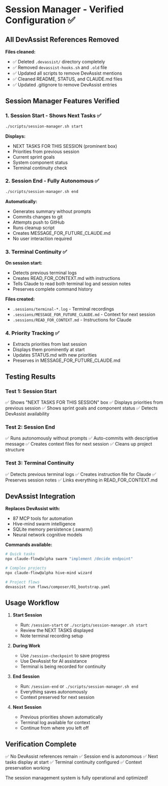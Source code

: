 # Session Manager - Verified Configuration ✅

## All DevAssist References Removed

**Files cleaned:**
- ✅ Deleted `.devassist/` directory completely
- ✅ Removed `devassist-hooks.sh` and `.old` file
- ✅ Updated all scripts to remove DevAssist mentions
- ✅ Cleaned README, STATUS, and CLAUDE.md files
- ✅ Updated .gitignore to remove DevAssist entries

## Session Manager Features Verified

### 1. **Session Start - Shows Next Tasks** ✅
```bash
./scripts/session-manager.sh start
```
**Displays:**
- NEXT TASKS FOR THIS SESSION (prominent box)
- Priorities from previous session
- Current sprint goals
- System component status
- Terminal continuity check

### 2. **Session End - Fully Autonomous** ✅
```bash
./scripts/session-manager.sh end
```
**Automatically:**
- Generates summary without prompts
- Commits changes to git
- Attempts push to GitHub
- Runs cleanup script
- Creates MESSAGE_FOR_FUTURE_CLAUDE.md
- No user interaction required

### 3. **Terminal Continuity** ✅
**On session start:**
- Detects previous terminal logs
- Creates READ_FOR_CONTEXT.md with instructions
- Tells Claude to read both terminal log and session notes
- Preserves complete command history

**Files created:**
- `.sessions/terminal-*.log` - Terminal recordings
- `.sessions/MESSAGE_FOR_FUTURE_CLAUDE.md` - Context for next session
- `.sessions/READ_FOR_CONTEXT.md` - Instructions for Claude

### 4. **Priority Tracking** ✅
- Extracts priorities from last session
- Displays them prominently at start
- Updates STATUS.md with new priorities
- Preserves in MESSAGE_FOR_FUTURE_CLAUDE.md

## Testing Results

### Test 1: Session Start
✅ Shows "NEXT TASKS FOR THIS SESSION" box
✅ Displays priorities from previous session
✅ Shows sprint goals and component status
✅ Detects DevAssist availability

### Test 2: Session End
✅ Runs autonomously without prompts
✅ Auto-commits with descriptive message
✅ Creates context files for next session
✅ Cleans up project structure

### Test 3: Terminal Continuity
✅ Detects previous terminal logs
✅ Creates instruction file for Claude
✅ Preserves session notes
✅ Links everything in READ_FOR_CONTEXT.md

## DevAssist Integration

**Replaces DevAssist with:**
- 87 MCP tools for automation
- Hive-mind swarm intelligence
- SQLite memory persistence (.swarm/)
- Neural network cognitive models

**Commands available:**
```bash
# Quick tasks
npx claude-flow@alpha swarm "implement /decide endpoint"

# Complex projects
npx claude-flow@alpha hive-mind wizard

# Project flows
devassist run flows/composer/01_bootstrap.yaml
```

## Usage Workflow

1. **Start Session**
   - Run: `/session-start` or `./scripts/session-manager.sh start`
   - Review the NEXT TASKS displayed
   - Note terminal recording setup

2. **During Work**
   - Use `/session-checkpoint` to save progress
   - Use DevAssist for AI assistance
   - Terminal is being recorded for continuity

3. **End Session**
   - Run: `/session-end` or `./scripts/session-manager.sh end`
   - Everything saves autonomously
   - Context preserved for next session

4. **Next Session**
   - Previous priorities shown automatically
   - Terminal log available for context
   - Continue from where you left off

## Verification Complete

✅ No DevAssist references remain
✅ Session end is autonomous
✅ Next tasks display at start
✅ Terminal continuity configured
✅ Context preservation working

The session management system is fully operational and optimized!